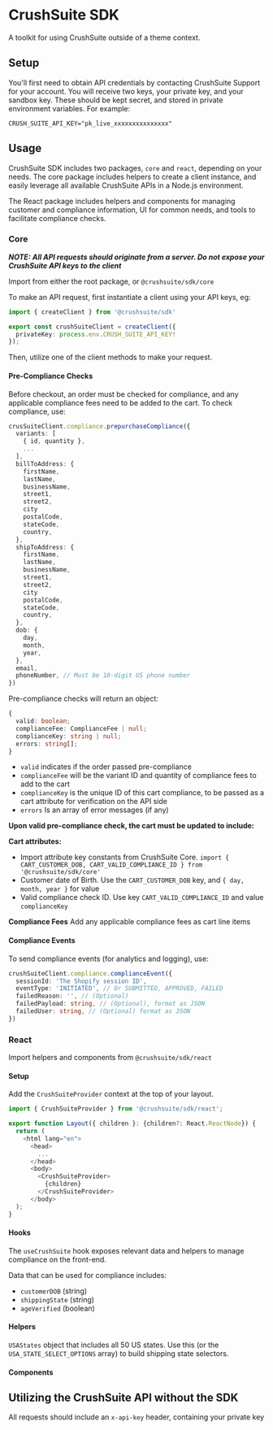 # CrushSuite SDK
A toolkit for using CrushSuite outside of a theme context.

## Setup
You'll first need to obtain API credentials by contacting CrushSuite Support for your account.
You will receive two keys, your private key, and your sandbox key. These should be kept secret, and stored in private environment variables.
For example:

```env
CRUSH_SUITE_API_KEY="pk_live_xxxxxxxxxxxxxxx"
```

## Usage
CrushSuite SDK includes two packages, `core` and `react`, depending on your needs. The core package includes helpers to create a client instance, and easily leverage all available CrushSuite APIs in a Node.js environment.

The React package includes helpers and components for managing customer and compliance information, UI for common needs, and tools to facilitate compliance checks.

### Core
***NOTE: All API requests should originate from a server. Do not expose your CrushSuite API keys to the client***

Import from either the root package, or `@crushsuite/sdk/core`

To make an API request, first instantiate a client using your API keys, eg:

```typescript
import { createClient } from '@crushsuite/sdk'

export const crushSuiteClient = createClient({
  privateKey: process.env.CRUSH_SUITE_API_KEY!
});
```

Then, utilize one of the client methods to make your request.

#### Pre-Compliance Checks
Before checkout, an order must be checked for compliance, and any applicable compliance fees need to be added to the cart.
To check compliance, use:

```ts
crusSuiteClient.compliance.prepurchaseCompliance({
  variants: [
    { id, quantity },
    ...
  ],
  billToAddress: {
    firstName,
    lastName,
    businessName,
    street1,
    street2,
    city
    postalCode,
    stateCode,
    country,
  },
  shipToAddress: {
    firstName,
    lastName,
    businessName,
    street1,
    street2,
    city
    postalCode,
    stateCode,
    country,
  },
  dob: {
    day,
    month,
    year,
  },
  email,
  phoneNumber, // Must be 10-digit US phone number
})
```

Pre-compliance checks will return an object:

```ts
{
  valid: boolean;
  complianceFee: ComplianceFee | null;
  complianceKey: string | null;
  errors: string[];
}
```

- `valid` indicates if the order passed pre-compliance
- `complianceFee` will be the variant ID and quantity of compliance fees to add to the cart
- `complianceKey` is the unique ID of this cart compliance, to be passed as a cart attribute for verification on the API side
- `errors` Is an array of error messages (if any)

**Upon valid pre-compliance check, the cart must be updated to include:**

**Cart attributes:**
- Import attribute key constants from CrushSuite Core. `import { CART_CUSTOMER_DOB, CART_VALID_COMPLIANCE_ID } from '@crushsuite/sdk/core'`
- Customer date of Birth. Use the `CART_CUSTOMER_DOB` key, and `{ day, month, year }` for value
- Valid compliance check ID. Use key `CART_VALID_COMPLIANCE_ID` and value `complianceKey`

**Compliance Fees**
Add any applicable compliance fees as cart line items

#### Compliance Events
To send compliance events (for analytics and logging), use:

```ts
crushSuiteClient.compliance.complianceEvent({
  sessionId: 'The Shopify session ID',
  eventType: 'INITIATED', // Or SUBMITTED, APPROVED, FAILED
  failedReason: '', // (Optional)
  failedPayload: string, // (Optional), format as JSON
  failedUser: string, // (Optional) format as JSON
})
```

### React
Import helpers and components from `@crushsuite/sdk/react`

#### Setup
Add the `CrushSuiteProvider` context at the top of your layout.

```ts
import { CrushSuiteProvider } from '@crushsuite/sdk/react';

export function Layout({ children }: {children?: React.ReactNode}) {
  return (
    <html lang="en">
      <head>
        ...
      </head>
      <body>
        <CrushSuiteProvider>
          {children}
        </CrushSuiteProvider>
      </body>
  );
}
```

#### Hooks
The `useCrushSuite` hook exposes relevant data and helpers to manage compliance on the front-end.

Data that can be used for compliance includes:
- `customerDOB` (string)
- `shippingState` (string)
- `ageVerified` (boolean)

#### Helpers

`USAStates` object that includes all 50 US states. Use this (or the `USA_STATE_SELECT_OPTIONS` array) to build shipping state selectors.

#### Components


## Utilizing the CrushSuite API without the SDK

All requests should include an `x-api-key` header, containing your private key
